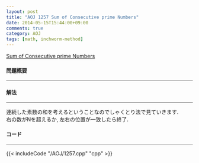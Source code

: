 ```yaml
---
layout: post
title: "AOJ 1257 Sum of Consecutive prime Numbers"
date: 2014-05-15T15:44:00+09:00
comments: true
category: AOJ
tags: [math, inchworm-method]
---
```


[Sum of Consecutive prime Numbers](http://judge.u-aizu.ac.jp/onlinejudge/description.jsp?id=1257)

#### 問題概要

****

#### 解法

****

連続した素数の和を考えるということなのでしゃくとり法で見ていきます.  
右の数がNを超えるか, 左右の位置が一致したら終了.  

#### コード

****

{{< includeCode "/AOJ/1257.cpp" "cpp" >}}
